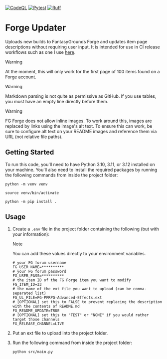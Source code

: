 [![CodeQL](https://github.com/bmos/fg_forge_updater/actions/workflows/github-code-scanning/codeql/badge.svg)](https://github.com/bmos/fg_forge_updater/actions/workflows/github-code-scanning/codeql) [![Pytest](https://github.com/bmos/FG-Forge-Updater/actions/workflows/pytest.yml/badge.svg)](https://github.com/bmos/FG-Forge-Updater/actions/workflows/pytest.yml) [![Ruff](https://github.com/bmos/fg_forge_updater/actions/workflows/lint-python.yml/badge.svg)](https://github.com/bmos/fg_forge_updater/actions/workflows/lint-python.yml)

# Forge Updater

Uploads new builds to FantasyGrounds Forge and updates item page descriptions without requiring user input.
It is intended for use in CI release workflows such as one I
use [here](https://github.com/bmos/fg-workflows/blob/main/create-release.yml).

> [!WARNING]
> At the moment, this will only work for the first page of 100 items found on a Forge account.

> [!WARNING]
> Markdown parsing is not quite as permissive as GitHub. If you use tables, you must have an empty line directly before
> them.

> [!WARNING]
> FG Forge does not allow inline images. To work around this, images are replaced by links using the image's alt text.
> To ensure this can work, be sure to configure alt text on your README images and reference them via URL (not relative
> file paths).

## Getting Started

To run this code, you'll need to have Python 3.10, 3.11, or 3.12 installed on your machine. You'll also need to
install the required packages by running the following commands from inside the project folder:

```shell
python -m venv venv
```

```shell
source venv/bin/activate
```

```shell
python -m pip install .
```

## Usage

1. Create a `.env` file in the project folder containing the following (but with your information):

   > [!NOTE]
   > You can add these values directly to your environment variables.

    ```env
    # your FG forum username
    FG_USER_NAME=**********
    # your FG forum password
    FG_USER_PASS=**********
    # the item ID of the FG Forge item you want to modify
    FG_ITEM_ID=33
    # the name of the ext file you want to upload (can be comma-separated list)
    FG_UL_FILE=FG-PFRPG-Advanced-Effects.ext
    # [OPTIONAL] set this to FALSE to prevent replacing the description with the contents of README.md
    FG_README_UPDATE=TRUE
    # [OPTIONAL] set this to "TEST" or "NONE" if you would rather target those channels
    FG_RELEASE_CHANNEL=LIVE
    ```

2. Put an ext file to upload into the project folder.
3. Run the following command from inside the project folder:

    ```shell
    python src/main.py
    ```

